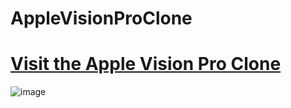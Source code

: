 # AppleVisionProClone
# [Visit the Apple Vision Pro Clone](https://anandfitdev.github.io/AppleVisionPro/)

![image](https://github.com/anandFitdev/AppleVisionPro/assets/90892063/b454883b-1c54-4288-8d64-b6cac69b0030)
